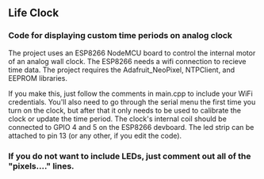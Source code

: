 ## Life Clock
### Code for displaying custom time periods on analog clock

The project uses an ESP8266 NodeMCU board to control the internal motor of an analog wall clock. The ESP8266 needs a wifi connection to recieve time data. The project requires the Adafruit_NeoPixel, NTPClient, and EEPROM libraries. 

If you make this, just follow the comments in main.cpp to include your WiFi credentials. You'll also need to go through the serial menu the first time you turn on the clock, but after that it only needs to be used to calibrate the clock or update the time period. 
The clock's internal coil should be connected to GPIO 4 and 5 on the ESP8266 devboard. The led strip can be attached to pin 13 (or any other, if you edit the code). 

### If you do not want to include LEDs, just comment out all of the "pixels...." lines. 
